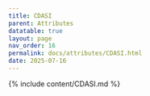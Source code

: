 ```yaml
---
title: CDASI
parent: Attributes
datatable: true
layout: page
nav_order: 16
permalink: docs/attributes/CDASI.html
date: 2025-07-16
---
```

{% include content/CDASI.md %}
